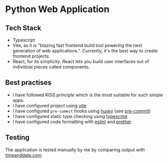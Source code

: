 # Python Web Application

## Tech Stack

* Typescript
* Vite, as it is "blazing fast frontend build tool powering the next generation of web applications.". Currently, it's the best way to create frontend projects.
* React, for its simplicity. React lets you build user interfaces out of individual pieces called components.

## Best practises

* I have followed KISS principle which is the most suitable for such simple apps.
* I have configured project using [vite](https://vite.dev/).
* I have configured `pre-commit` hooks using [husky](https://typicode.github.io/husky/) (see [pre-commit](.husky/pre-commit))
* I have configured static type checking using [typescript](https://www.typescriptlang.org/)
* I have configured code formatting
  with [eslint](https://eslint.org/) and [prettier](https://prettier.io/)

## Testing

The application is tested manually by me by comparing output
with [timeanddate.com](https://www.timeanddate.com/worldclock/russia/moscow)
